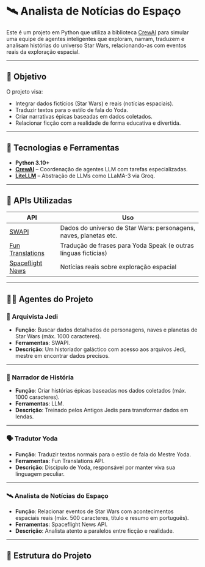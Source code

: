 # 🛰️ Analista de Notícias do Espaço

Este é um projeto em Python que utiliza a biblioteca [CrewAI](https://github.com/joaomdmoura/crewAI) para simular uma equipe de agentes inteligentes que exploram, narram, traduzem e analisam histórias do universo Star Wars, relacionando-as com eventos reais da exploração espacial.

---

## 🚀 Objetivo

O projeto visa:

- Integrar dados fictícios (Star Wars) e reais (notícias espaciais).
- Traduzir textos para o estilo de fala do Yoda.
- Criar narrativas épicas baseadas em dados coletados.
- Relacionar ficção com a realidade de forma educativa e divertida.

---

## 🧠 Tecnologias e Ferramentas

- **Python 3.10+**
- **[CrewAI](https://github.com/joaomdmoura/crewAI)** – Coordenação de agentes LLM com tarefas especializadas.
- **[LiteLLM](https://github.com/BerriAI/litellm)** – Abstração de LLMs como LLaMA-3 via Groq.

---

## 🔌 APIs Utilizadas

| API                       | Uso                                                                 |
|---------------------------|----------------------------------------------------------------------|
| [SWAPI](https://swapi.dev/) | Dados do universo de Star Wars: personagens, naves, planetas etc.     |
| [Fun Translations](https://funtranslations.com/) | Tradução de frases para Yoda Speak (e outras línguas fictícias) |
| [Spaceflight News](https://spaceflightnewsapi.net/) | Notícias reais sobre exploração espacial                           |

---

## 👨‍🚀 Agentes do Projeto

### 🧾 Arquivista Jedi
- **Função**: Buscar dados detalhados de personagens, naves e planetas de Star Wars (máx. 1000 caracteres).
- **Ferramentas**: SWAPI.
- **Descrição**: Um historiador galáctico com acesso aos arquivos Jedi, mestre em encontrar dados precisos.

---

### 📜 Narrador de História
- **Função**: Criar histórias épicas baseadas nos dados coletados (máx. 1000 caracteres).
- **Ferramentas**: LLM.
- **Descrição**: Treinado pelos Antigos Jedis para transformar dados em lendas.

---

### 🗣️ Tradutor Yoda
- **Função**: Traduzir textos normais para o estilo de fala do Mestre Yoda.
- **Ferramentas**: Fun Translations API.
- **Descrição**: Discípulo de Yoda, responsável por manter viva sua linguagem peculiar.

---

### 🛰️ Analista de Notícias do Espaço
- **Função**: Relacionar eventos de Star Wars com acontecimentos espaciais reais (máx. 500 caracteres, título e resumo em português).
- **Ferramentas**: Spaceflight News API.
- **Descrição**: Analista atento a paralelos entre ficção e realidade.

---

## 📂 Estrutura do Projeto

